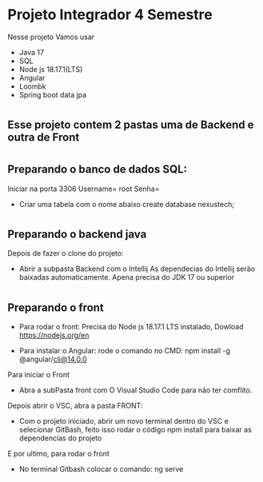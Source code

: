 # Projeto Integrador 4 Semestre

Nesse projeto Vamos usar 
- Java 17
- SQL
- Node js 18.17.1(LTS)
- Angular
- Loombk
- Spring boot data jpa
#

## Esse projeto contem 2 pastas uma de Backend e outra de Front
#

## Preparando o banco de dados SQL:

Iniciar na porta 3306
Username= root 
Senha=

- Criar uma tabela com o nome abaixo
create database nexustech;

#
## Preparando o backend java
Depois de fazer o clone do projeto:
- Abrir a subpasta Backend com o Intellij
As dependecias do Intellij serão baixadas automaticamente. Apena precisa do JDK 17 ou superior



#
## Preparando o front 

- Para rodar o front: 
Precisa do Node js 18.17.1 LTS instalado, Dowload <https://nodejs.org/en>

- Para instalar o Angular:
rode o comando no CMD: npm install -g @angular/cli@14.0.0

Para iniciar o Front
- Abra a subPasta front com O Visual Studio Code para não ter comflito.  

Depois abrir o VSC, abra a pasta FRONT:
- Com o projeto iniciado, abrir um novo terminal dentro do VSC e selecionar GitBash, feito isso rodar o código npm install para baixar as dependencias do projeto 

E por ultimo, para rodar o front 
- No terminal Gitbash colocar o comando: ng serve
